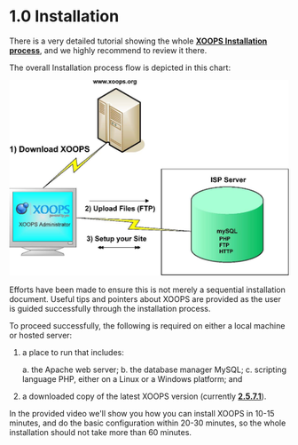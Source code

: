 # 1.0 Installation

There is a very detailed tutorial showing the whole [**XOOPS Installation process**](https://www.gitbook.com/book/xoops/xoops-installation-guide/), and we highly recommend to review it there.


The overall Installation process flow is depicted in this chart:

![](../assets/img_1.jpg)

Efforts have been made to ensure this is not merely a sequential installation document. Useful tips and pointers about XOOPS are provided as the user is guided successfully through the installation process.

To proceed successfully, the following is required on either a local machine or hosted server:

1) a place to run that includes:

    a. the Apache web server; 
    b. the database manager MySQL;
    c. scripting language PHP, either on a Linux or a Windows platform; and


2) a downloaded copy of the latest XOOPS version (currently **[2.5.7.1](http://xoops.org/modules/core/)**).

In the provided video we'll show you how you can install XOOPS in 10-15 minutes, and do the basic configuration within 20-30 minutes, so the whole installation should not take more than 60 minutes. 

